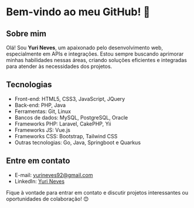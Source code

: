 # Bem-vindo ao meu GitHub! 👋

## Sobre mim
Olá! Sou **Yuri Neves**, um apaixonado pelo desenvolvimento web, especialmente em APIs e integrações. Estou sempre buscando aprimorar minhas habilidades nessas áreas, criando soluções eficientes e integradas para atender às necessidades dos projetos.

## Tecnologias
- Front-end: HTML5, CSS3, JavaScript, JQuery
- Back-end: PHP, Java
- Ferramentas: Git, Linux
- Bancos de dados: MySQL, PostgreSQL, Oracle
- Frameworks PHP: Laravel, CakePHP, Yii
- Frameworks JS: Vue.js
- Frameworks CSS: Bootstrap, Tailwind CSS
- Outras tecnologias: Go, Java, Springboot e Quarkus

## Entre em contato
- E-mail: [yurineves92@gmail.com](mailto:yurineves92@gmail.com)
- LinkedIn: [Yuri Neves](https://www.linkedin.com/in/yuri-neves-555b44aa/)

Fique à vontade para entrar em contato e discutir projetos interessantes ou oportunidades de colaboração! 😊
